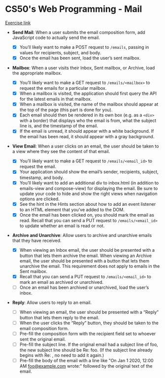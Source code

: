 # CS50's Web Programming - Mail

[Exercise link](https://cs50.harvard.edu/web/2020/projects/3/mail/)

- **Send Mail**: When a user submits the email composition form, add JavaScript code to actually send the email.

  - [x] You’ll likely want to make a POST request to `/emails`, passing in values for recipients, subject, and body.
  - [x] Once the email has been sent, load the user’s sent mailbox.

- **Mailbox**: When a user visits their Inbox, Sent mailbox, or Archive, load the appropriate mailbox.

  - [x] You’ll likely want to make a GET request to `/emails/<mailbox>` to request the emails for a particular mailbox.
  - [x] When a mailbox is visited, the application should first query the API for the latest emails in that mailbox.
  - [x] When a mailbox is visited, the name of the mailbox should appear at the top of the page (this part is done for you).
  - [x] Each email should then be rendered in its own box (e.g. as a `<div>` with a border) that displays who the email is from, what the subject line is, and the timestamp of the email.
  - [x] If the email is unread, it should appear with a white background. If the email has been read, it should appear with a gray background.

- **View Email**: When a user clicks on an email, the user should be taken to a view where they see the content of that email.

  - [x] You’ll likely want to make a GET request to `/emails/<email_id>` to request the email.
  - [x] Your application should show the email’s sender, recipients, subject, timestamp, and body.
  - [x] You’ll likely want to add an additional div to inbox.html (in addition to emails-view and compose-view) for displaying the email. Be sure to update your code to hide and show the right views when navigation options are clicked.
  - [x] See the hint in the Hints section about how to add an event listener to an HTML element that you’ve added to the DOM.
  - [x] Once the email has been clicked on, you should mark the email as read. Recall that you can send a PUT request to `/emails/<email_id>` to update whether an email is read or not.

- **Archive and Unarchive**: Allow users to archive and unarchive emails that they have received.

  - [x] When viewing an Inbox email, the user should be presented with a button that lets them archive the email. When viewing an Archive email, the user should be presented with a button that lets them unarchive the email. This requirement does not apply to emails in the Sent mailbox.
  - [x] Recall that you can send a PUT request to `/emails/<email_id>` to mark an email as archived or unarchived.
  - [ ] Once an email has been archived or unarchived, load the user’s inbox.

- **Reply**: Allow users to reply to an email.

  - [ ] When viewing an email, the user should be presented with a “Reply” button that lets them reply to the email.
  - [ ] When the user clicks the “Reply” button, they should be taken to the email composition form.
  - [ ] Pre-fill the composition form with the recipient field set to whoever sent the original email.
  - [ ] Pre-fill the subject line. If the original email had a subject line of foo, the new subject line should be Re: foo. (If the subject line already begins with Re: , no need to add it again.)
  - [ ] Pre-fill the body of the email with a line like "On Jan 1 2020, 12:00 AM foo@example.com wrote:" followed by the original text of the email.
